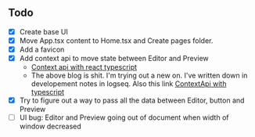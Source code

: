 ## Todo

- [x] Create base UI
- [x] Move App.tsx content to Home.tsx and Create pages folder. 
- [x] Add a favicon
- [x] Add context api to move state between Editor and Preview
	- [Context api with react typescript](https://blog.logrocket.com/how-to-use-react-context-with-typescript/)
	- The above blog is shit. I'm trying out a new on. I've written down in developement notes in logseq. Also this link [ContextApi with typescript](https://dev.to/alexander7161/react-context-api-with-typescript-example-j7a)
- [x] Try to figure out a way to pass all the data between Editor, button and Preview
- [ ] UI bug: Editor and Preview going out of document when width of window decreased